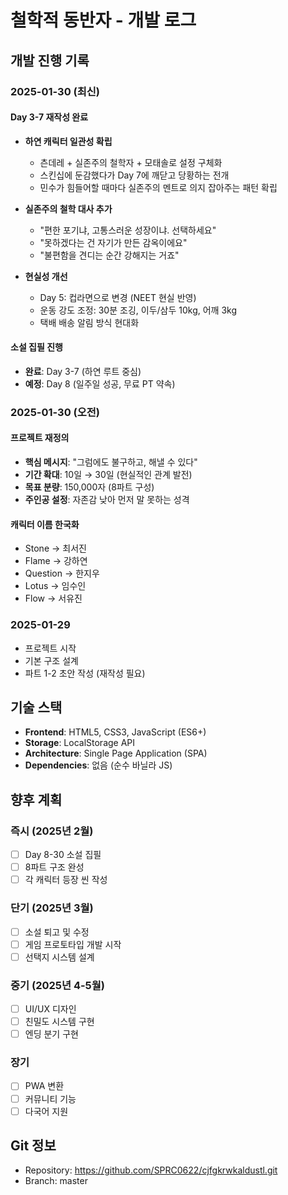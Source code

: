 # 철학적 동반자 - 개발 로그

## 개발 진행 기록

### 2025-01-30 (최신)
#### Day 3-7 재작성 완료
- **하연 캐릭터 일관성 확립**
  - 츤데레 + 실존주의 철학자 + 모태솔로 설정 구체화
  - 스킨십에 둔감했다가 Day 7에 깨닫고 당황하는 전개
  - 민수가 힘들어할 때마다 실존주의 멘트로 의지 잡아주는 패턴 확립

- **실존주의 철학 대사 추가**
  - "편한 포기냐, 고통스러운 성장이냐. 선택하세요"
  - "못하겠다는 건 자기가 만든 감옥이에요"
  - "불편함을 견디는 순간 강해지는 거죠"

- **현실성 개선**
  - Day 5: 컵라면으로 변경 (NEET 현실 반영)
  - 운동 강도 조정: 30분 조깅, 이두/삼두 10kg, 어깨 3kg
  - 택배 배송 알림 방식 현대화

#### 소설 집필 진행
- **완료**: Day 3-7 (하연 루트 중심)
- **예정**: Day 8 (일주일 성공, 무료 PT 약속)

### 2025-01-30 (오전)
#### 프로젝트 재정의
- **핵심 메시지**: "그럼에도 불구하고, 해낼 수 있다"
- **기간 확대**: 10일 → 30일 (현실적인 관계 발전)
- **목표 분량**: 150,000자 (8파트 구성)
- **주인공 설정**: 자존감 낮아 먼저 말 못하는 성격

#### 캐릭터 이름 한국화
- Stone → 최서진
- Flame → 강하연
- Question → 한지우
- Lotus → 임수인
- Flow → 서유진

### 2025-01-29
- 프로젝트 시작
- 기본 구조 설계
- 파트 1-2 초안 작성 (재작성 필요)

## 기술 스택
- **Frontend**: HTML5, CSS3, JavaScript (ES6+)
- **Storage**: LocalStorage API
- **Architecture**: Single Page Application (SPA)
- **Dependencies**: 없음 (순수 바닐라 JS)

## 향후 계획

### 즉시 (2025년 2월)
- [ ] Day 8-30 소설 집필
- [ ] 8파트 구조 완성
- [ ] 각 캐릭터 등장 씬 작성

### 단기 (2025년 3월)
- [ ] 소설 퇴고 및 수정
- [ ] 게임 프로토타입 개발 시작
- [ ] 선택지 시스템 설계

### 중기 (2025년 4-5월)
- [ ] UI/UX 디자인
- [ ] 친밀도 시스템 구현
- [ ] 엔딩 분기 구현

### 장기
- [ ] PWA 변환
- [ ] 커뮤니티 기능
- [ ] 다국어 지원

## Git 정보
- Repository: https://github.com/SPRC0622/cjfgkrwkaldustl.git
- Branch: master